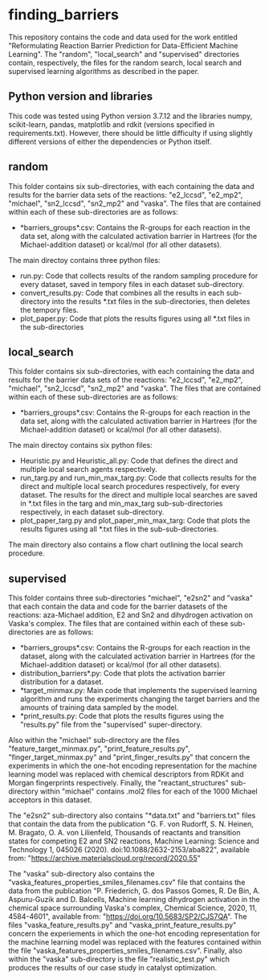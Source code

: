 # finding_barriers
This repository contains the code and data used for the work entitled "Reformulating Reaction Barrier Prediction for Data-Efficient Machine Learning". The "random", "local_search" and "supervised" directories contain, respectively, the files for the random search, local search and supervised learning algorithms as described in the paper.

## Python version and libraries
This code was tested using Python version 3.7.12 and the libraries numpy, scikit-learn, pandas, matplotlib and rdkit (versions specified in requirements.txt). However, there should be little difficulty if using slightly different versions of either the dependencies or Python itself.

## random
This folder contains six sub-directories, with each containing the data and results for the barrier data sets of the reactions: "e2_lccsd", "e2_mp2", "michael", "sn2_lccsd", "sn2_mp2" and "vaska". The files that are contained within each of these sub-directories are as follows:

* \*barriers_groups\*.csv: Contains the R-groups for each reaction in the data set, along with the calculated activation barrier in Hartrees (for the Michael-addition dataset) or kcal/mol (for all other datasets).

The main directoy contains three python files:

* run.py: Code that collects results of the random sampling procedure for every dataset, saved in tempory files in each dataset sub-directory.
* convert_results.py: Code that combines all the results in each sub-directory into the results \*.txt files in the sub-directories, then deletes the tempory files.
* plot_paper.py: Code that plots the results figures using all \*.txt files in the sub-directories

## local_search

This folder contains six sub-directories, with each containing the data and results for the barrier data sets of the reactions: "e2_lccsd", "e2_mp2", "michael", "sn2_lccsd", "sn2_mp2" and "vaska". The files that are contained within each of these sub-directories are as follows:

* \*barriers_groups\*.csv: Contains the R-groups for each reaction in the data set, along with the calculated activation barrier in Hartrees (for the Michael-addition dataset) or kcal/mol (for all other datasets).

The main directoy contains six python files:

* Heuristic.py and Heuristic_all.py: Code that defines the direct and multiple local search agents respectively.
* run_targ.py and run_min_max_targ.py: Code that collects results for the direct and multiple local search procedures respectively, for every dataset. The results for the direct and multiple local searches are saved in \*.txt files in the targ and min_max_targ sub-sub-directories respectively, in each dataset sub-directory.
* plot_paper_targ.py and plot_paper_min_max_targ: Code that plots the results figures using all \*.txt files in the sub-sub-directories.

The main directory also contains a flow chart outlining the local search procedure.

## supervised
This folder contains three sub-directories "michael", "e2sn2" and "vaska" that each contain the data and code for the barrier datasets of the reactions: aza-Michael addition, E2 and Sn2 and dihydrogen activation on Vaska's complex. The files that are contained within each of these sub-directories are as follows:
* \*barriers_groups\*.csv: Contains the R-groups for each reaction in the dataset, along with the calculated activation barrier in Hartrees (for the Michael-addition dataset) or kcal/mol (for all other datasets).
* distribution_barriers*.py: Code that plots the activation barrier distribution for a dataset.
* \*target_minmax.py: Main code that implements the supervised learning algorithm and runs the experiments changing the target barriers and the amounts of training data sampled by the model.
* \*print_results.py: Code that plots the results figures using the "results.py" file from the "supervised" super-directory.

Also within the "michael" sub-directory are the files "feature_target_minmax.py", "print_feature_results.py", "finger_target_minmax.py" and "print_finger_results.py" that concern the experiments in which the one-hot encoding representation for the machine learning model was replaced with chemical descriptors from RDKit and Morgan fingerprints respectively. Finally, the "reactant_structures" sub-directory within "michael" contains .mol2 files for each of the 1000 Michael acceptors in this dataset.

The "e2sn2" sub-directory also contains "\*data.txt" and "barriers.txt" files that contain the data from the publication "G. F. von Rudorff, S. N. Heinen, M. Bragato, O. A. von Lilienfeld, Thousands of reactants and transition states for competing E2 and SN2 reactions, Machine Learning: Science and Technology 1, 045026 (2020). doi:10.1088/2632-2153/aba822", available from: "https://archive.materialscloud.org/record/2020.55"

The "vaska" sub-directory also contains the "vaska_features_properties_smiles_filenames.csv" file that contains the data from the publication "P. Friederich, G. dos Passos Gomes, R. De Bin, A. Aspuru-Guzik and D. Balcells, Machine learning dihydrogen activation in the chemical space surrounding Vaska's complex, Chemical Science, 2020, 11, 4584-4601", available from: "https://doi.org/10.5683/SP2/CJS7QA". The files "vaska_feature_results.py" and "vaska_print_feature_results.py" concern the experiements in which the one-hot encoding representation for the machine learning model was replaced with the features contained within the file "vaska_features_properties_smiles_filenames.csv". Finally, also within the "vaska" sub-directory is the file "realistic_test.py" which produces the results of our case study in catalyst optimization.
